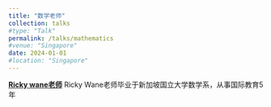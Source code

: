 ```yaml
---
title: "数学老师"
collection: talks
#type: "Talk"
permalink: /talks/mathematics
#venue: "Singapore"
date: 2024-01-01
#location: "Singapore"
---
```


**[Ricky wane老师](https://ricky-wane.github.io/talks/ricky-wane)**
Ricky Wane老师毕业于新加坡国立大学数学系，从事国际教育5年
